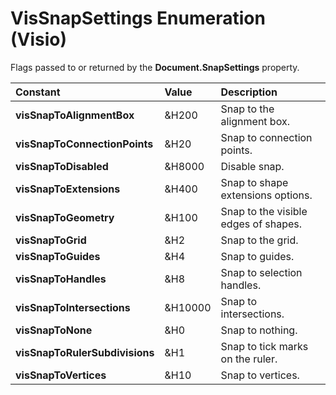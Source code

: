 
# VisSnapSettings Enumeration (Visio)

Flags passed to or returned by the  **Document.SnapSettings** property.



|**Constant**|**Value**|**Description**|
|:-----|:-----|:-----|
| **visSnapToAlignmentBox**|&amp;H200|Snap to the alignment box.|
| **visSnapToConnectionPoints**|&amp;H20|Snap to connection points.|
| **visSnapToDisabled**|&amp;H8000|Disable snap.|
| **visSnapToExtensions**|&amp;H400|Snap to shape extensions options.|
| **visSnapToGeometry**|&amp;H100|Snap to the visible edges of shapes.|
| **visSnapToGrid**|&amp;H2|Snap to the grid.|
| **visSnapToGuides**|&amp;H4|Snap to guides.|
| **visSnapToHandles**|&amp;H8|Snap to selection handles.|
| **visSnapToIntersections**|&amp;H10000|Snap to intersections.|
| **visSnapToNone**|&amp;H0|Snap to nothing.|
| **visSnapToRulerSubdivisions**|&amp;H1|Snap to tick marks on the ruler.|
| **visSnapToVertices**|&amp;H10|Snap to vertices.|
